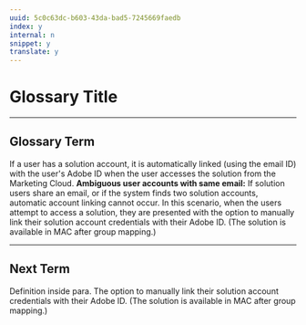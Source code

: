 ```yaml
---
uuid: 5c0c63dc-b603-43da-bad5-7245669faedb
index: y
internal: n
snippet: y
translate: y
---
```


# Glossary Title

---

## Glossary Term

If a user has a solution account, it is automatically linked (using the email ID) with the user's Adobe ID when the user accesses the solution from the Marketing Cloud. **Ambiguous user accounts with same email:** If solution users share an email, or if the system finds two solution accounts, automatic account linking cannot occur. In this scenario, when the users attempt to access a solution, they are presented with the option to manually link their solution account credentials with their Adobe ID. (The solution is available in MAC after group mapping.) 

---

## Next Term

Definition inside para. The option to manually link their solution account credentials with their Adobe ID. (The solution is available in MAC after group mapping.) 
